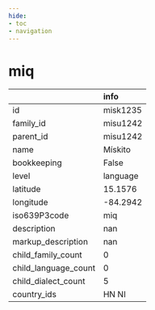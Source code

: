 ```yaml
---
hide:
- toc
- navigation
---
```

# miq
|                      | info     |
|:---------------------|:---------|
| id                   | misk1235 |
| family_id            | misu1242 |
| parent_id            | misu1242 |
| name                 | Mískito  |
| bookkeeping          | False    |
| level                | language |
| latitude             | 15.1576  |
| longitude            | -84.2942 |
| iso639P3code         | miq      |
| description          | nan      |
| markup_description   | nan      |
| child_family_count   | 0        |
| child_language_count | 0        |
| child_dialect_count  | 5        |
| country_ids          | HN NI    |